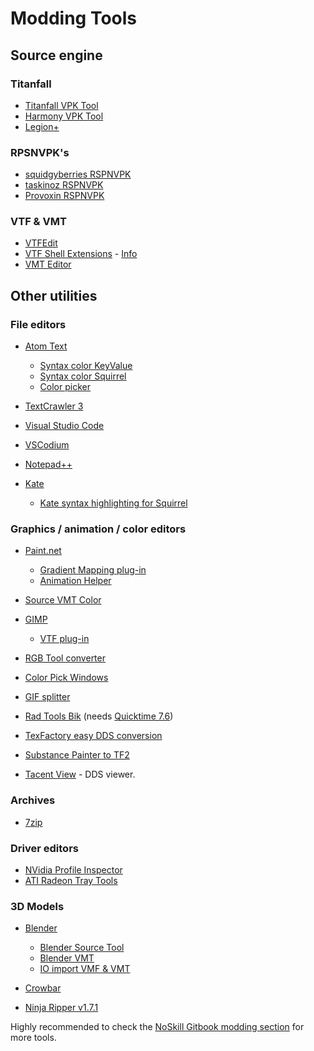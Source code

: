 # Modding Tools

## Source engine

### Titanfall

- [Titanfall VPK Tool](https://cra0.net/public/bin-published/Titanfall_VPKTool3.4_Portable.zip)
- [Harmony VPK Tool](https://github.com/harmonytf/HarmonyVPKTool/)
- [Legion+](https://github.com/r-ex/LegionPlus)

### RPSNVPK's

- [squidgyberries RSPNVPK](https://github.com/squidgyberries/RSPNVPK)
- [taskinoz RSPNVPK](https://github.com/taskinoz/RSPNVPK)
- [Provoxin RSPNVPK](https://github.com/Provoxin/RSPNVPK-GUI)

### VTF & VMT

- [VTFEdit](https://developer.valvesoftware.com/wiki/VTFEdit)
- [VTF Shell Extensions](https://www.wunderboy.org/valve-hl2source-sdk-tools/#vtf_shell) - [Info](https://developer.valvesoftware.com/wiki/VTF_Shell_Extensions)
- [VMT Editor](https://developer.valvesoftware.com/wiki/VMT_Editor)

## Other utilities

### File editors

- [Atom Text](https://atom.io)

    - [Syntax color KeyValue](https://atom.io/packages/language-source-cfg)
    - [Syntax color Squirrel](https://atom.io/packages/squirrel-language)
    - [Color picker](https://atom.io/packages/color-picker)

- [TextCrawler 3](https://www.digitalvolcano.co.uk/tcdownloads.html)
- [Visual Studio Code](https://code.visualstudio.com)
- [VSCodium](https://vscodium.com)
- [Notepad++](https://notepad-plus-plus.org/downloads/)
- [Kate](https://kate-editor.org/)

    - [Kate syntax highlighting for Squirrel](https://gist.github.com/CTalvio/6de535f9258cfebd71ab64d7e6af4ee6)

### Graphics / animation / color editors

- [Paint.net](https://www.getpaint.net)

    - [Gradient Mapping plug-in](https://forums.getpaint.net/topic/6265-gradient-mapping/)
    - [Animation Helper](https://pixelbyte.itch.io/paint-net-sprite-plugin)

- [Source VMT Color](https://dev.cra0kalo.com/?p=155)
- [GIMP](https://www.gimp.org/downloads/)

    - [VTF plug-in](https://www.tophattwaffle.com/downloads/gimp-vtf-plugin/)

- [RGB Tool converter](http://hewmc.blogspot.fr/2012/12/rgb-to-percentage-converter.html)
- [Color Pick Windows](https://pixelbyte.itch.io/color-pick)
- [GIF splitter](https://ezgif.com/split)
- [Rad Tools Bik](http://www.radgametools.com/bnkdown.htm) (needs [Quicktime 7.6](https://support.apple.com/downloads/quicktime))
- [TexFactory easy DDS conversion](https://otherbenji.gitlab.io/TexFactory/)
- [Substance Painter to TF2](https://github.com/EM4Volts/tf-2_substance_maker)

- [Tacent View](https://github.com/bluescan/tacentview) - DDS viewer.

### Archives

- [7zip](https://www.7-zip.org)

### Driver editors

- [NVidia Profile Inspector](https://nvidia-inspector.en.lo4d.com/windows)
- [ATI Radeon Tray Tools](https://www.majorgeeks.com/files/details/ati_tray_tools.html)

### 3D Models

- [Blender](https://www.blender.org)

    - [Blender Source Tool](https://developer.valvesoftware.com/wiki/Blender_Source_Tools)
    - [Blender VMT](https://github.com/lasa01/blender-vmt)
    - [IO import VMF & VMT](https://github.com/lasa01/io_import_vmf)

- [Crowbar](http://steamcommunity.com/groups/CrowbarTool)
- [Ninja Ripper v1.7.1](https://gamebanana.com/tools/5638)

Highly recommended to check the [NoSkill Gitbook modding section](https://noskill.gitbook.io/titanfall2/how-to-start-modding/modding-introduction/modding-tools)
for more tools.

